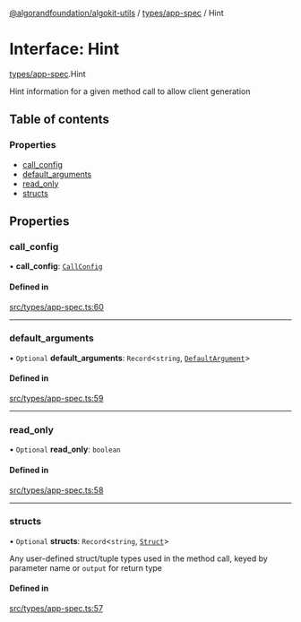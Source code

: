 [@algorandfoundation/algokit-utils](../README.md) / [types/app-spec](../modules/types_app_spec.md) / Hint

# Interface: Hint

[types/app-spec](../modules/types_app_spec.md).Hint

Hint information for a given method call to allow client generation

## Table of contents

### Properties

- [call\_config](types_app_spec.Hint.md#call_config)
- [default\_arguments](types_app_spec.Hint.md#default_arguments)
- [read\_only](types_app_spec.Hint.md#read_only)
- [structs](types_app_spec.Hint.md#structs)

## Properties

### call\_config

• **call\_config**: [`CallConfig`](types_app_spec.CallConfig.md)

#### Defined in

[src/types/app-spec.ts:60](https://github.com/joe-p/algokit-utils-ts/blob/main/src/types/app-spec.ts#L60)

___

### default\_arguments

• `Optional` **default\_arguments**: `Record`<`string`, [`DefaultArgument`](../modules/types_app_spec.md#defaultargument)\>

#### Defined in

[src/types/app-spec.ts:59](https://github.com/joe-p/algokit-utils-ts/blob/main/src/types/app-spec.ts#L59)

___

### read\_only

• `Optional` **read\_only**: `boolean`

#### Defined in

[src/types/app-spec.ts:58](https://github.com/joe-p/algokit-utils-ts/blob/main/src/types/app-spec.ts#L58)

___

### structs

• `Optional` **structs**: `Record`<`string`, [`Struct`](types_app_spec.Struct.md)\>

Any user-defined struct/tuple types used in the method call, keyed by parameter name or `output` for return type

#### Defined in

[src/types/app-spec.ts:57](https://github.com/joe-p/algokit-utils-ts/blob/main/src/types/app-spec.ts#L57)

